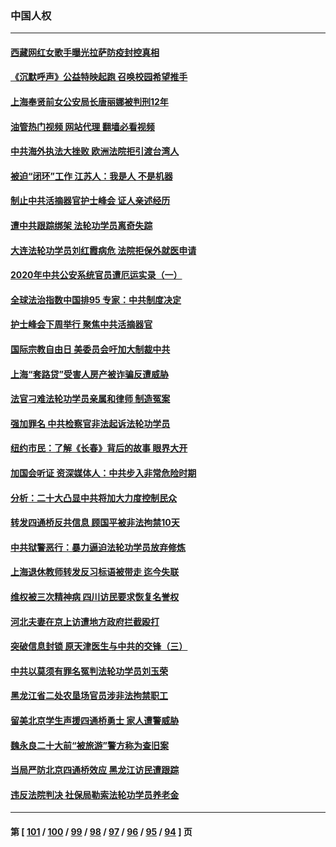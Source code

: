 ### 中国人权
---
#### [西藏网红女歌手曝光拉萨防疫封控真相](../../pages/ncid278/n13860022.md?11051645) 
#### [《沉默呼声》公益特映起跑  召唤校园希望推手](../../pages/ncid278/n13859756.md?11051645) 
#### [上海奉贤前女公安局长唐丽娜被判刑12年](../../pages/ncid278/n13859528.md?11051645) 
#### [油管热门视频 网站代理 翻墙必看视频](http://132.145.103.77:81/youtube.html?11051645)
#### [中共海外执法大挫败 欧洲法院拒引渡台湾人](../../pages/ncid278/n13859684.md?11051645) 
#### [被迫“闭环”工作 江苏人：我是人 不是机器](../../pages/ncid278/n13859052.md?11051645) 
#### [制止中共活摘器官护士峰会 证人亲述经历](../../pages/ncid278/n13859007.md?11051645) 
#### [遭中共跟踪绑架 法轮功学员离奇失踪](../../pages/ncid278/n13856504.md?11051645) 
#### [大连法轮功学员刘红霞病危 法院拒保外就医申请](../../pages/ncid278/n13856678.md?11051645) 
#### [2020年中共公安系统官员遭厄运实录（一）](../../pages/ncid278/n13854727.md?11051645) 
#### [全球法治指数中国排95 专家：中共制度决定](../../pages/ncid278/n13855901.md?11051645) 
#### [护士峰会下周举行 聚焦中共活摘器官](../../pages/ncid278/n13855418.md?11051645) 
#### [国际宗教自由日 美委员会吁加大制裁中共](../../pages/ncid278/n13855021.md?11051645) 
#### [上海“套路贷”受害人房产被诈骗反遭威胁](../../pages/ncid278/n13853106.md?11051645) 
#### [法官刁难法轮功学员亲属和律师 制造冤案](../../pages/ncid278/n13853873.md?11051645) 
#### [强加罪名 中共检察官非法起诉法轮功学员](../../pages/ncid278/n13852456.md?11051645) 
#### [纽约市民：了解《长春》背后的故事 眼界大开](../../pages/ncid278/n13853501.md?11051645) 
#### [加国会听证 资深媒体人：中共步入非常危险时期](../../pages/ncid278/n13853553.md?11051645) 
#### [分析：二十大凸显中共将加大力度控制民众](../../pages/ncid278/n13853443.md?11051645) 
#### [转发四通桥反共信息 顾国平被非法拘禁10天](../../pages/ncid278/n13852888.md?11051645) 
#### [中共狱警恶行：暴力逼迫法轮功学员放弃修炼](../../pages/ncid278/n13851207.md?11051645) 
#### [上海退休教师转发反习标语被带走 迄今失联](../../pages/ncid278/n13852403.md?11051645) 
#### [维权被三次精神病 四川访民要求恢复名誉权](../../pages/ncid278/n13851812.md?11051645) 
#### [河北夫妻在京上访遭地方政府拦截殴打](../../pages/ncid278/n13851214.md?11051645) 
#### [突破信息封锁 原天津医生与中共的交锋（三）](../../pages/ncid278/n13849718.md?11051645) 
#### [中共以莫须有罪名冤判法轮功学员刘玉荣](../../pages/ncid278/n13850139.md?11051645) 
#### [黑龙江省二处农垦场官员涉非法拘禁职工](../../pages/ncid278/n13851061.md?11051645) 
#### [留美北京学生声援四通桥勇士 家人遭警威胁](../../pages/ncid278/n13850956.md?11051645) 
#### [魏永良二十大前“被旅游”警方称为查旧案](../../pages/ncid278/n13850621.md?11051645) 
#### [当局严防北京四通桥效应 黑龙江访民遭跟踪](../../pages/ncid278/n13850235.md?11051645) 
#### [违反法院判决 社保局勒索法轮功学员养老金](../../pages/ncid278/n13847343.md?11051645) 

---
#### 第 [ [101](./101.md?11051645) / [100](./100.md?11051645) / [99](./99.md?11051645) / [98](./98.md?11051645) / [97](./97.md?11051645) / [96](./96.md?11051645) / [95](./95.md?11051645) / [94](./94.md?11051645) ] 页
